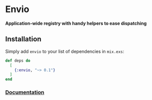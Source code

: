 # Envio

**Application-wide registry with handy helpers to ease dispatching**

## Installation

Simply add `envio` to your list of dependencies in `mix.exs`:

```elixir
def deps do
  [
    {:envio, "~> 0.1"}
  ]
end
```

### [Documentation](https://hexdocs.pm/envio)
